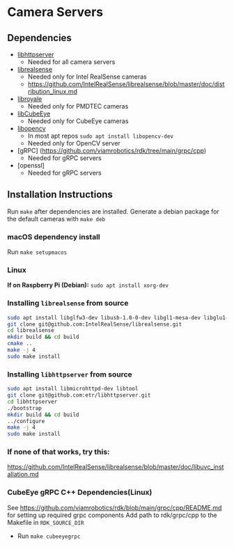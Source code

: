 # Camera Servers

## Dependencies
* [libhttpserver](https://github.com/etr/libhttpserver)
  * Needed for all camera servers
* [librealsense](https://github.com/IntelRealSense/librealsense)
  * Needed only for Intel RealSense cameras
  * https://github.com/IntelRealSense/librealsense/blob/master/doc/distribution_linux.md
* [libroyale](https://pmdtec.com/picofamily/software/)
  * Needed only for PMDTEC cameras
* [libCubeEye](http://cube-eye.co.kr/en/#/support/main.asp?sub=download)
  * Needed only for CubeEye cameras
* [libopencv](https://opencv.org/releases/)
  * In most apt repos `sudo apt install libopencv-dev`
  * Needed only for OpenCV server
* [gRPC] (https://github.com/viamrobotics/rdk/tree/main/grpc/cpp)
  * Needed for gRPC servers
* [openssl]
  * Needed for gRPC servers
## Installation Instructions
Run `make` after dependencies are installed. Generate a debian package for the default cameras with `make deb`

### macOS dependency install
Run `make setupmacos`

### Linux
**If on Raspberry Pi (Debian):** `sudo apt install xorg-dev`

### Installing `librealsense` from source
```bash
sudo apt install libglfw3-dev libusb-1.0-0-dev libgl1-mesa-dev libglu1-mesa-dev
git clone git@github.com:IntelRealSense/librealsense.git
cd librealsense
mkdir build && cd build
cmake ..
make -j 4
sudo make install
```
    
### Installing `libhttpserver` from source
```bash
sudo apt install libmicrohttpd-dev libtool
git clone git@github.com:etr/libhttpserver.git
cd libhttpserver
./bootstrap
mkdir build && cd build
../configure
make -j 4
sudo make install
```

### If none of that works, try this:
https://github.com/IntelRealSense/librealsense/blob/master/doc/libuvc_installation.md

### CubeEye gRPC C++ Dependencies(Linux)
See https://github.com/viamrobotics/rdk/blob/main/grpc/cpp/README.md for setting up required grpc components
Add path to rdk/grpc/cpp to the Makefile in `RDK_SOURCE_DIR`
* Run `make cubeeyegrpc`
